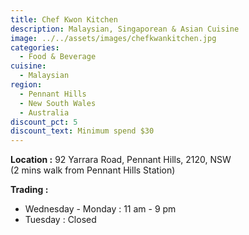```yaml
---
title: Chef Kwon Kitchen
description: Malaysian, Singaporean & Asian Cuisine
image: ../../assets/images/chefkwankitchen.jpg
categories:
  - Food & Beverage
cuisine:
  - Malaysian
region:
  - Pennant Hills
  - New South Wales
  - Australia
discount_pct: 5
discount_text: Minimum spend $30
---
```

**Location :** 92 Yarrara Road, Pennant Hills, 2120, NSW\
(2 mins walk from Pennant Hills Station)

**Trading :** 

* Wednesday - Monday : 11 am - 9 pm
* Tuesday : Closed
